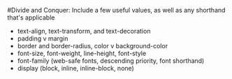 #Divide and Conquer:
Include a few useful values, as well as any shorthand that's applicable
- text-align, text-transform, and text-decoration
- padding v margin
- border and border-radius, color v background-color
- font-size, font-weight, line-height, font-style
- font-family (web-safe fonts, descending priority, font shorthand)
- display (block, inline, inline-block, none)